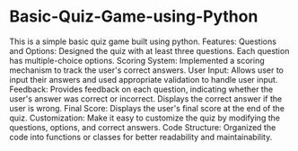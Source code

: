 # Basic-Quiz-Game-using-Python
This is a simple basic quiz game built using python.
Features:
Questions and Options: Designed the quiz with at least three questions. Each question has multiple-choice options.
Scoring System: Implemented a scoring mechanism to track the user's correct answers.
User Input: Allows user to input their answers and used appropriate validation to handle user input.
Feedback: Provides feedback on each question, indicating whether the user's answer was correct or incorrect. Displays the correct answer if the user is wrong.
Final Score: Displays the user's final score at the end of the quiz.
Customization: Make it easy to customize the quiz by modifying the questions, options, and correct answers.
Code Structure: Organized the code into functions or classes for better readability and maintainability.
